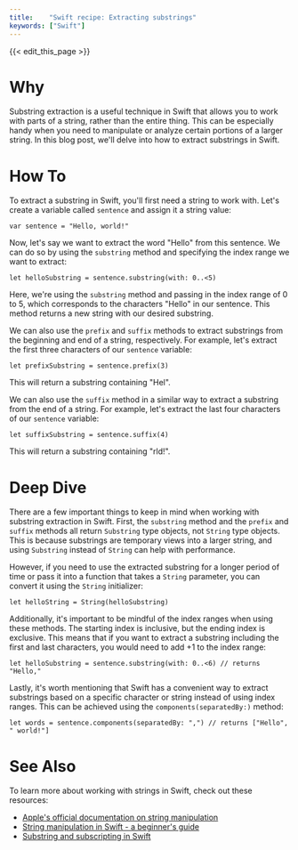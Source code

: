 ```yaml
---
title:    "Swift recipe: Extracting substrings"
keywords: ["Swift"]
---
```


{{< edit_this_page >}}

# Why

Substring extraction is a useful technique in Swift that allows you to work with parts of a string, rather than the entire thing. This can be especially handy when you need to manipulate or analyze certain portions of a larger string. In this blog post, we'll delve into how to extract substrings in Swift.

# How To

To extract a substring in Swift, you'll first need a string to work with. Let's create a variable called `sentence` and assign it a string value:

```
var sentence = "Hello, world!"
```

Now, let's say we want to extract the word "Hello" from this sentence. We can do so by using the `substring` method and specifying the index range we want to extract:

```
let helloSubstring = sentence.substring(with: 0..<5)
```

Here, we're using the `substring` method and passing in the index range of 0 to 5, which corresponds to the characters "Hello" in our sentence. This method returns a new string with our desired substring.

We can also use the `prefix` and `suffix` methods to extract substrings from the beginning and end of a string, respectively. For example, let's extract the first three characters of our `sentence` variable:

```
let prefixSubstring = sentence.prefix(3)
```

This will return a substring containing "Hel".

We can also use the `suffix` method in a similar way to extract a substring from the end of a string. For example, let's extract the last four characters of our `sentence` variable:

```
let suffixSubstring = sentence.suffix(4)
```

This will return a substring containing "rld!".

# Deep Dive

There are a few important things to keep in mind when working with substring extraction in Swift. First, the `substring` method and the `prefix` and `suffix` methods all return `Substring` type objects, not `String` type objects. This is because substrings are temporary views into a larger string, and using `Substring` instead of `String` can help with performance.

However, if you need to use the extracted substring for a longer period of time or pass it into a function that takes a `String` parameter, you can convert it using the `String` initializer:

```
let helloString = String(helloSubstring)
```

Additionally, it's important to be mindful of the index ranges when using these methods. The starting index is inclusive, but the ending index is exclusive. This means that if you want to extract a substring including the first and last characters, you would need to add +1 to the index range:

```
let helloSubstring = sentence.substring(with: 0..<6) // returns "Hello,"
```

Lastly, it's worth mentioning that Swift has a convenient way to extract substrings based on a specific character or string instead of using index ranges. This can be achieved using the `components(separatedBy:)` method:

```
let words = sentence.components(separatedBy: ",") // returns ["Hello", " world!"]
```

# See Also

To learn more about working with strings in Swift, check out these resources:

- [Apple's official documentation on string manipulation](https://developer.apple.com/documentation/swift/string_manipulation)
- [String manipulation in Swift - a beginner's guide](https://www.hackingwithswift.com/articles/155/string-manipulation-in-swift-a-beginners-guide)
- [Substring and subscripting in Swift](https://www.swiftbysundell.com/articles/substring-and-subscripting-in-swift/)